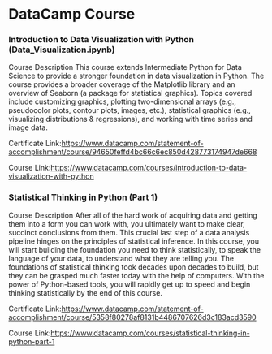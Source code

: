 # DataCamp Course

### Introduction to Data Visualization with Python  (Data_Visualization.ipynb)


Course Description
This course extends Intermediate Python for Data Science to provide a stronger foundation in data visualization in Python. The course provides a broader coverage of the Matplotlib library and an overview of Seaborn (a package for statistical graphics). Topics covered include customizing graphics, plotting two-dimensional arrays (e.g., pseudocolor plots, contour plots, images, etc.), statistical graphics (e.g., visualizing distributions & regressions), and working with time series and image data.

Certificate Link:https://www.datacamp.com/statement-of-accomplishment/course/94650feffd4bc66c6ec850d428773174947de668

Course Link:https://www.datacamp.com/courses/introduction-to-data-visualization-with-python

### Statistical Thinking in Python (Part 1)

Course Description
After all of the hard work of acquiring data and getting them into a form you can work with, you ultimately want to make clear, succinct conclusions from them. This crucial last step of a data analysis pipeline hinges on the principles of statistical inference. In this course, you will start building the foundation you need to think statistically, to speak the language of your data, to understand what they are telling you. The foundations of statistical thinking took decades upon decades to build, but they can be grasped much faster today with the help of computers. With the power of Python-based tools, you will rapidly get up to speed and begin thinking statistically by the end of this course.

Certificate Link:https://www.datacamp.com/statement-of-accomplishment/course/5358f80278af8131b4486707626d3c183acd3590

Course Link:https://www.datacamp.com/courses/statistical-thinking-in-python-part-1

### 
